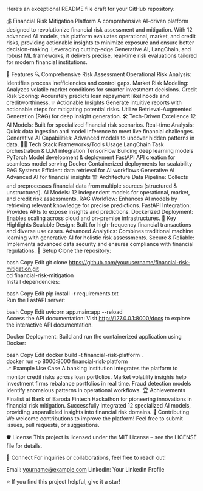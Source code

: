 
Here’s an exceptional README file draft for your GitHub repository:

💰 Financial Risk Mitigation Platform
A comprehensive AI-driven platform designed to revolutionize financial risk assessment and mitigation. With 12 advanced AI models, this platform evaluates operational, market, and credit risks, providing actionable insights to minimize exposure and ensure better decision-making. Leveraging cutting-edge Generative AI, LangChain, and robust ML frameworks, it delivers precise, real-time risk evaluations tailored for modern financial institutions.

🚀 Features
🔍 Comprehensive Risk Assessment
Operational Risk Analysis: Identifies process inefficiencies and control gaps.
Market Risk Modeling: Analyzes volatile market conditions for smarter investment decisions.
Credit Risk Scoring: Accurately predicts loan repayment likelihoods and creditworthiness.
💡 Actionable Insights
Generate intuitive reports with actionable steps for mitigating potential risks.
Utilize Retrieval-Augmented Generation (RAG) for deep insight generation.
🛠 Tech-Driven Excellence
12 AI Models: Built for specialized financial risk scenarios.
Real-time Analysis: Quick data ingestion and model inference to meet live financial challenges.
Generative AI Capabilities: Advanced models to uncover hidden patterns in data.
🧑‍💻 Tech Stack
Frameworks/Tools	Usage
LangChain	Task orchestration & LLM integration
TensorFlow	Building deep learning models
PyTorch	Model development & deployment
FastAPI	API creation for seamless model serving
Docker	Containerized deployments for scalability
RAG Systems	Efficient data retrieval for AI workflows
Generative AI	Advanced AI for financial insights
🏗 Architecture
Data Pipeline: Collects and preprocesses financial data from multiple sources (structured & unstructured).
AI Models: 12 independent models for operational, market, and credit risk assessments.
RAG Workflow: Enhances AI models by retrieving relevant knowledge for precise predictions.
FastAPI Integration: Provides APIs to expose insights and predictions.
Dockerized Deployment: Enables scaling across cloud and on-premise infrastructures.
🌟 Key Highlights
Scalable Design: Built for high-frequency financial transactions and diverse use cases.
Advanced Analytics: Combines traditional machine learning with generative AI for holistic risk assessments.
Secure & Reliable: Implements advanced data security and ensures compliance with financial regulations.
🔧 Setup
Clone the repository:

bash
Copy
Edit
git clone https://github.com/yourusername/financial-risk-mitigation.git  
cd financial-risk-mitigation  
Install dependencies:

bash
Copy
Edit
pip install -r requirements.txt  
Run the FastAPI server:

bash
Copy
Edit
uvicorn app.main:app --reload  
Access the API documentation:
Visit http://127.0.0.1:8000/docs to explore the interactive API documentation.

Docker Deployment:
Build and run the containerized application using Docker:

bash
Copy
Edit
docker build -t financial-risk-platform .  
docker run -p 8000:8000 financial-risk-platform  
📈 Example Use Case
A banking institution integrates the platform to monitor credit risks across loan portfolios.
Market volatility insights help investment firms rebalance portfolios in real time.
Fraud detection models identify anomalous patterns in operational workflows.
🏆 Achievements
Finalist at Bank of Baroda Fintech Hackathon for pioneering innovations in financial risk mitigation.
Successfully integrated 12 specialized AI models, providing unparalleled insights into financial risk domains.
🤝 Contributing
We welcome contributions to improve the platform! Feel free to submit issues, pull requests, or suggestions.

🛡 License
This project is licensed under the MIT License – see the LICENSE file for details.

💬 Connect
For inquiries or collaborations, feel free to reach out!

Email: yourname@example.com
LinkedIn: Your LinkedIn Profile

⭐ If you find this project helpful, give it a star!
